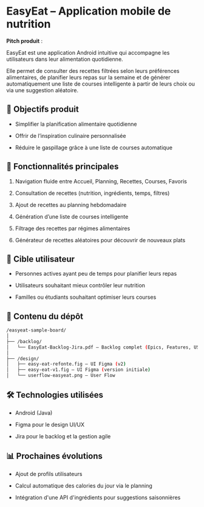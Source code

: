 # EasyEat – Application mobile de nutrition

**Pitch produit** :

EasyEat est une application Android intuitive qui accompagne les utilisateurs dans leur alimentation quotidienne. 

Elle permet de consulter des recettes filtrées selon leurs préférences alimentaires, de planifier leurs repas sur la semaine et de générer automatiquement une liste de courses intelligente à partir de leurs choix ou via une suggestion aléatoire.

## 🚀 Objectifs produit

- Simplifier la planification alimentaire quotidienne

- Offrir de l’inspiration culinaire personnalisée

- Réduire le gaspillage grâce à une liste de courses automatique

## 📱 Fonctionnalités principales

1. Navigation fluide entre Accueil, Planning, Recettes, Courses, Favoris

2. Consultation de recettes (nutrition, ingrédients, temps, filtres)

3. Ajout de recettes au planning hebdomadaire

4. Génération d’une liste de courses intelligente

5. Filtrage des recettes par régimes alimentaires

6. Générateur de recettes aléatoires pour découvrir de nouveaux plats

## 👤 Cible utilisateur

- Personnes actives ayant peu de temps pour planifier leurs repas

- Utilisateurs souhaitant mieux contrôler leur nutrition

- Familles ou étudiants souhaitant optimiser leurs courses

## 📂 Contenu du dépôt

```bash
/easyeat-sample-board/
│
├── /backlog/
│   └── EasyEat-Backlog-Jira.pdf – Backlog complet (Epics, Features, US)
│
├── /design/
│   ├── easy-eat-refonte.fig – UI Figma (v2)
│   ├── easy-eat-v1.fig – UI Figma (version initiale)
│   └── userflow-easyeat.png – User Flow 
```

## 🛠️ Technologies utilisées

- Android (Java)

- Figma pour le design UI/UX

- Jira pour le backlog et la gestion agile

## 📊 Prochaines évolutions

- Ajout de profils utilisateurs

- Calcul automatique des calories du jour via le planning

- Intégration d'une API d'ingrédients pour suggestions saisonnières